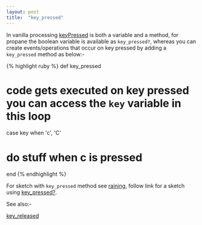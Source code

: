 ```yaml
---
layout: post
title:  "key_pressed"
---
```

In vanilla processing [keyPressed][keyPressed] is both a variable and a method, for propane the boolean variable is available as `key_pressed?`, whereas you can create events/operations that occur on key pressed by adding a `key_pressed` method as below:-

{% highlight ruby %}
def key_pressed  
  # code gets executed on key pressed you can access the `key` variable in this loop
  case key
  when 'c', 'C'
  # do stuff when c is pressed
end
{% endhighlight %}

For sketch with `key_pressed` method see [raining][raining], follow link for a sketch using [key_pressed?][key_pressed?].

See also:-

[key_released][keyReleased]

[key_pressed?]:https://github.com/ruby-processing/propane-examples/blob/master/processing_app/basics/input/keyboard.rb
[keyPressed]:https://processing.org/reference/keyPressed_.html
[keyReleased]:https://processing.org/reference/keyReleased_.html
[raining]:https://github.com/ruby-processing/propane-examples/blob/master/contributed/raining.rb
